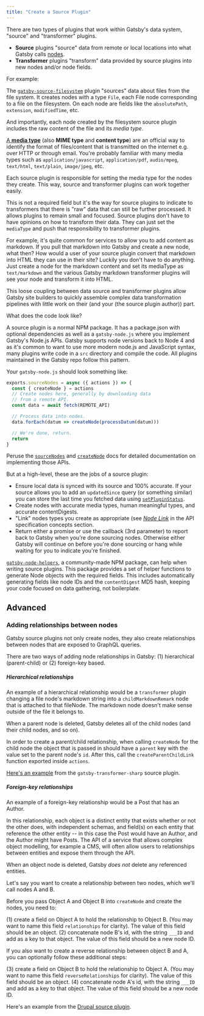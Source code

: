 ```yaml
---
title: "Create a Source Plugin"
---
```


There are two types of plugins that work within Gatsby's data system, "source"
and "transformer" plugins.

- **Source** plugins "source" data from remote or local locations into what
  Gatsby calls [nodes](/docs/node-interface/).
- **Transformer** plugins "transform" data provided by source plugins into new
  nodes and/or node fields.

For example:

The [`gatsby-source-filesystem`](/packages/gatsby-source-filesystem/) plugin
"sources" data about files from the file system. It creates nodes with a type
`File`, each File node corresponding to a file on the filesystem. On each node
are fields like the `absolutePath`, `extension`, `modifiedTime`, etc.

And importantly, each node created by the filesystem source plugin includes the
raw content of the file and its _media type_.

[A **media type**](https://en.wikipedia.org/wiki/Media_type) (also **MIME type**
and **content type**) are an official way to identify the format of
files/content that is transmitted on the internet e.g. over HTTP or through
email. You're probably familiar with many media types such as
`application/javascript`, `application/pdf`, `audio/mpeg`, `text/html`,
`text/plain`, `image/jpeg`, etc.

Each source plugin is responsible for setting the media type for the nodes they
create. This way, source and transformer plugins can work together easily.

This is not a required field but it's the way for source plugins to indicate to
transformers that there is "raw" data that can still be further processed. It
allows plugins to remain small and focused. Source plugins don't have to have
opinions on how to transform their data. They can just set the `mediaType` and
push that responsibility to transformer plugins.

For example, it's quite common for services to allow you to add content as
markdown. If you pull that markdown into Gatsby and create a new node, what
then? How would a user of your source plugin convert that markdown into HTML
they can use in their site? Luckily you don't have to do anything. Just create a
node for the markdown content and set its mediaType as `text/markdown` and the
various Gatsby markdown transformer plugins will see your node and transform it
into HTML.

This loose coupling between data source and transformer plugins allow Gatsby
site builders to quickly assemble complex data transformation pipelines with
little work on their (and your (the source plugin author)) part.

What does the code look like?

A source plugin is a normal NPM package. It has a package.json with optional
dependencies as well as a `gatsby-node.js` where you implement Gatsby's Node.js
APIs. Gatsby supports node versions back to Node 4 and as it's common to want to
use more modern node.js and JavaScript syntax, many plugins write code in a
`src` directory and compile the code. All plugins maintained in the Gatsby repo
follow this pattern.

Your `gatsby-node.js` should look something like:

```javascript
exports.sourceNodes = async ({ actions }) => {
  const { createNode } = actions
  // Create nodes here, generally by downloading data
  // from a remote API.
  const data = await fetch(REMOTE_API)

  // Process data into nodes.
  data.forEach(datum => createNode(processDatum(datum)))

  // We're done, return.
  return
}
```

Peruse the [`sourceNodes`](/docs/node-apis/#sourceNodes) and
[`createNode`](/docs/bound-action-creators/#createNode) docs for detailed
documentation on implementing those APIs.

But at a high-level, these are the jobs of a source plugin:

- Ensure local data is synced with its source and 100% accurate. If your source
  allows you to add an `updatedSince` query (or something similar) you can store
  the last time you fetched data using
  [`setPluginStatus`](/docs/bound-action-creators/#setPluginStatus).
- Create nodes with accurate media types, human meaningful types, and accurate
  contentDigests.
- "Link" nodes types you create as appropriate (see
  [_Node Link_](/docs/api-specification/) in the API specification concepts
  section.
- Return either a promise or use the callback (3rd parameter) to report back to
  Gatsby when you're done sourcing nodes. Otherwise either Gatsby will continue
  on before you're done sourcing or hang while waiting for you to indicate
  you're finished.

[`gatsby-node-helpers`](https://github.com/angeloashmore/gatsby-node-helpers),
a community-made NPM package, can help when writing source plugins. This
package provides a set of helper functions to generate Node objects with the
required fields. This includes automatically generating fields like node IDs
and the `contentDigest` MD5 hash, keeping your code focused on data gathering,
not boilerplate.

## Advanced

### Adding relationships between nodes

Gatsby source plugins not only create nodes, they also create relationships between nodes that are exposed to GraphQL queries.

There are two ways of adding node relationships in Gatsby: (1) hierarchical (parent-child) or (2) foreign-key based. 

##### Hierarchical relationships

An example of a hierarchical relationship would be a `transformer` plugin changing a file node's markdown string into a `childMarkdownRemark` node that is attached to that fileNode. The markdown node doesn't make sense outside of the file it belongs to. 

When a parent node is deleted, Gatsby deletes all of the child nodes (and their child nodes, and so on). 

In order to create a parent/child relationship, when calling `createNode` for the child node the object that is passed in should have a `parent` key with the value set to the parent node's `id`. After this, call the `createParentChildLink` function exported inside `actions`.

[Here's an example](https://github.com/gatsbyjs/gatsby/blob/1fb19f9ad16618acdac7eda33d295d8ceba7f393/packages/gatsby-transformer-sharp/src/on-node-create.js#L3-L25) from the `gatsby-transformer-sharp` source plugin.  

##### Foreign-key relationships

An example of a foreign-key relationship would be a Post that has an Author. 

In this relationship, each object is a distinct entity that exists whether or not the other does, with independent schemas, and field(s) on each entity that reference the other entity -- in this case the Post would have an Author, and the Author might have Posts. The API of a service that allows complex object modelling, for example a CMS, will often allow users to relationships between entities and expose them through the API.

When an object node is deleted, Gatsby _does not_ delete any referenced entities. 

Let's say you want to create a relationship between two nodes, which we'll call nodes A and B. 

Before you pass Object A and Object B into `createNode` and create the nodes, you need to:

(1) create a field on Object A to hold the relationship to Object B. (You may want to name this field `relationships` for clarity). The value of this field should be an object.
(2) concatenate node B's id, with the string `___ID` and add as a key to that object. The value of this field should be a new node ID.

If you also want to create a reverse relationship between object B and A, you can optionally follow these additional steps:

(3) create a field on Object B to hold the relationship to Object A. (You may want to name this field `reverseRelationships` for clarity). The value of this field should be an object.
(4) concatenate node A's id, with the string `___ID` and add as a key to that object. The value of this field should be a new node ID.

Here's an example from the [Drupal source plugin](https://github.com/gatsbyjs/gatsby/blob/1fb19f9ad16618acdac7eda33d295d8ceba7f393/packages/gatsby-source-drupal/src/gatsby-node.js#L112-L127).


